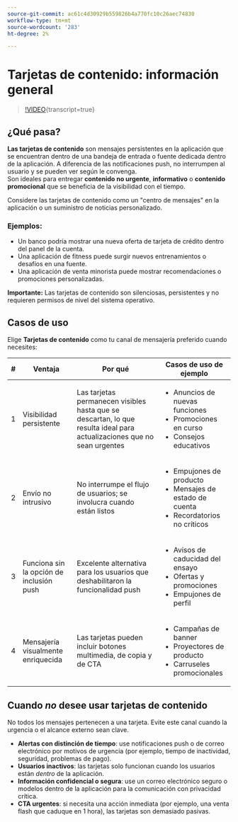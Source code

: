 ```yaml
---
source-git-commit: ac61c4d30929b559826b4a770fc10c26aec74830
workflow-type: tm+mt
source-wordcount: '283'
ht-degree: 2%

---
```

# Tarjetas de contenido: información general

>[!VIDEO](https://video.tv.adobe.com/v/3460085/?learn=on&enablevpops&captions=spa){transcript=true}

## ¿Qué pasa?

**Las tarjetas de contenido** son mensajes persistentes en la aplicación que se encuentran dentro de una bandeja de entrada o fuente dedicada dentro de la aplicación. A diferencia de las notificaciones push, no interrumpen al usuario y se pueden ver según le convenga.\
Son ideales para entregar **contenido no urgente**, **informativo** o **contenido promocional** que se beneficia de la visibilidad con el tiempo.

Considere las tarjetas de contenido como un &quot;centro de mensajes&quot; en la aplicación o un suministro de noticias personalizado.

### Ejemplos:

- Un banco podría mostrar una nueva oferta de tarjeta de crédito dentro del panel de la cuenta.
- Una aplicación de fitness puede surgir nuevos entrenamientos o desafíos en una fuente.
- Una aplicación de venta minorista puede mostrar recomendaciones o promociones personalizadas.

**Importante:** Las tarjetas de contenido son silenciosas, persistentes y no requieren permisos de nivel del sistema operativo.

## Casos de uso

Elige **Tarjetas de contenido** como tu canal de mensajería preferido cuando necesites:

| # | Ventaja | Por qué | Casos de uso de ejemplo |
|---|---------|-----|-------------------|
| 1 | Visibilidad persistente | Las tarjetas permanecen visibles hasta que se descartan, lo que resulta ideal para actualizaciones que no sean urgentes | <ul><li>Anuncios de nuevas funciones</li><li>Promociones en curso</li><li>Consejos educativos</li></ul> |
| 2 | Envío no intrusivo | No interrumpe el flujo de usuarios; se involucra cuando están listos | <ul><li>Empujones de producto</li><li>Mensajes de estado de cuenta</li><li>Recordatorios no críticos</li></ul> |
| 3 | Funciona sin la opción de inclusión push | Excelente alternativa para los usuarios que deshabilitaron la funcionalidad push | <ul><li>Avisos de caducidad del ensayo</li><li>Ofertas y promociones</li><li>Empujones de perfil</li></ul> |
| 4 | Mensajería visualmente enriquecida | Las tarjetas pueden incluir botones multimedia, de copia y de CTA | <ul><li>Campañas de banner</li><li>Proyectores de producto</li><li>Carruseles promocionales</li></ul> |

## Cuando *no* desee usar tarjetas de contenido

No todos los mensajes pertenecen a una tarjeta. Evite este canal cuando la urgencia o el alcance externo sean clave.

- **Alertas con distinción de tiempo**: use notificaciones push o de correo electrónico por motivos de urgencia (por ejemplo, tiempo de inactividad, seguridad, problemas de pago).
- **Usuarios inactivos**: las tarjetas solo funcionan cuando los usuarios están *dentro* de la aplicación.
- **Información confidencial o segura**: use un correo electrónico seguro o modelos dentro de la aplicación para la comunicación con privacidad crítica.
- **CTA urgentes**: si necesita una acción inmediata (por ejemplo, una venta flash que caduque en 1 hora), las tarjetas son demasiado pasivas.
